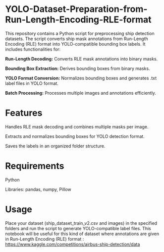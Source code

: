 # YOLO-Dataset-Preparation-from-Run-Length-Encoding-RLE-format

This repository contains a Python script for preprocessing ship detection datasets. The script converts ship mask annotations from Run-Length Encoding (RLE) format into YOLO-compatible bounding box labels. It includes functionalities for:

**Run-Length Decoding:** Converts RLE mask annotations into binary masks.

**Bounding Box Extraction:** Derives bounding boxes from binary masks.

**YOLO Format Conversion:** Normalizes bounding boxes and generates .txt label files in YOLO format.

**Batch Processing:** Processes multiple images and annotations efficiently.

# Features
Handles RLE mask decoding and combines multiple masks per image.

Extracts and normalizes bounding boxes for YOLO detection format.

Saves the labels in an organized folder structure.

# Requirements

Python

Libraries: pandas, numpy, Pillow

# Usage

Place your dataset (ship_dataset_train_v2.csv and images) in the specified folders and run the script to generate YOLO-compatible label files.
This notebook will be useful for this kind of dataset where annotations are given in Run-Length Encoding (RLE) format : https://www.kaggle.com/competitions/airbus-ship-detection/data
